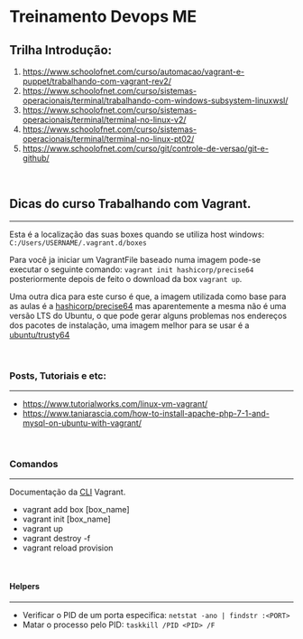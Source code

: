 # Treinamento Devops ME

## Trilha Introdução:

1. https://www.schoolofnet.com/curso/automacao/vagrant-e-puppet/trabalhando-com-vagrant-rev2/
2. https://www.schoolofnet.com/curso/sistemas-operacionais/terminal/trabalhando-com-windows-subsystem-linuxwsl/
3. https://www.schoolofnet.com/curso/sistemas-operacionais/terminal/terminal-no-linux-v2/
4. https://www.schoolofnet.com/curso/sistemas-operacionais/terminal/terminal-no-linux-pt02/
5. https://www.schoolofnet.com/curso/git/controle-de-versao/git-e-github/

<br> 

## Dicas do curso Trabalhando com Vagrant.
---

Esta é a localização das suas boxes quando se utiliza host windows: `C:/Users/USERNAME/.vagrant.d/boxes`

Para você ja iniciar um VagrantFile baseado numa imagem pode-se executar o seguinte comando: `vagrant init hashicorp/precise64` posteriormente depois de feito o download da box `vagrant up`.

Uma outra dica para este curso é que, a imagem utilizada como base para as aulas é a [hashicorp/precise64](https://app.vagrantup.com/hashicorp/boxes/precise64) mas aparentemente a mesma não é uma versão LTS do Ubuntu, o que pode gerar alguns problemas nos endereços dos pacotes de instalação, uma imagem melhor para se usar é a [ubuntu/trusty64](https://app.vagrantup.com/ubuntu/boxes/trusty64)

<br>

### Posts, Tutoriais e etc:
---
- https://www.tutorialworks.com/linux-vm-vagrant/
- https://www.taniarascia.com/how-to-install-apache-php-7-1-and-mysql-on-ubuntu-with-vagrant/

<br>

### Comandos
---
Documentação da [CLI](https://developer.hashicorp.com/vagrant/docs/cli]) Vagrant.

- vagrant add box [box_name]
- vagrant init [box_name]
- vagrant up
- vagrant destroy -f
- vagrant reload provision

<br> 

#### Helpers
---
- Verificar o PID de um porta especifica: `netstat -ano | findstr :<PORT>`
- Matar o processo pelo PID: `taskkill /PID <PID> /F`